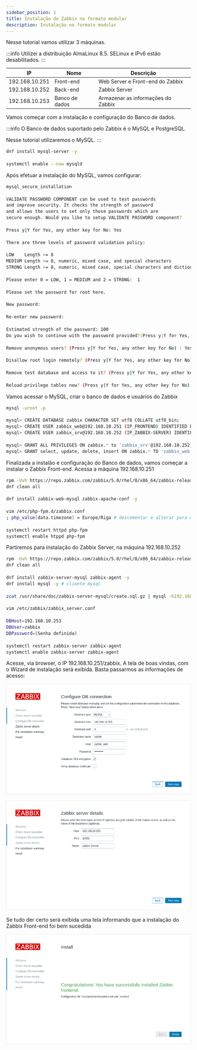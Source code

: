 ```yaml
---
sidebar_position: 1
title: Instalação do Zabbix no formato modular
description: Instalação no formato modular
---
```


Nesse tutorial vamos utilizar 3 máquinas.

:::info
Utilizei a distribuição AlmaLinux 8.5. SELinux e IPv6 estão desabilitados.
:::

| IP             | Nome           | Descrição                          |
| -------------- | -------------- | ---------------------------------- |
| 192.168.10.251 | Front-end      | Web Server e Front-end do Zabbix |
| 192.168.10.252 | Back-end       | Zabbix Server                      |
| 192.168.10.253 | Banco de dados | Armazenar as informações do Zabbix |

Vamos começar com a instalação e configuração do Banco de dados.

:::info
O Banco de dados suportado pelo Zabbix é o MySQL e PostgreSQL.

Nesse tutorial utilizaremos o MySQL.
:::

```bash
dnf install mysql-server -y

systemctl enable --now mysqld
```

Após efetuar a instalação do MySQL, vamos configurar:
```bash
mysql_secure_installation

VALIDATE PASSWORD COMPONENT can be used to test passwords
and improve security. It checks the strength of password
and allows the users to set only those passwords which are
secure enough. Would you like to setup VALIDATE PASSWORD component?

Press y|Y for Yes, any other key for No: Yes

There are three levels of password validation policy:

LOW    Length >= 8
MEDIUM Length >= 8, numeric, mixed case, and special characters
STRONG Length >= 8, numeric, mixed case, special characters and dictionary                  file

Please enter 0 = LOW, 1 = MEDIUM and 2 = STRONG:  1

Please set the password for root here.

New password: 

Re-enter new password: 

Estimated strength of the password: 100 
Do you wish to continue with the password provided?(Press y|Y for Yes, any other key for No) : Yes

Remove anonymous users? (Press y|Y for Yes, any other key for No) : Yes

Disallow root login remotely? (Press y|Y for Yes, any other key for No) : Yes

Remove test database and access to it? (Press y|Y for Yes, any other key for No) : Yes

Reload privilege tables now? (Press y|Y for Yes, any other key for No) : Yes
```

Vamos acessar o MySQL, criar o banco de dados e usuários do Zabbix

```bash
mysql -uroot -p

mysql> CREATE DATABASE zabbix CHARACTER SET utf8 COLLATE utf8_bin;
mysql> CREATE USER zabbix_web@192.168.10.251 (IP_FRONTEND) IDENTIFIED BY 'PASSWORD';
mysql> CREATE USER zabbix_srv@192.168.10.252 (IP_ZABBIX-SERVER) IDENTIFIED BY 'PASSWORD';

mysql> GRANT ALL PRIVILEGES ON zabbix.* to 'zabbix_srv'@192.168.10.252;
mysql> GRANT select, update, delete, insert ON zabbix.* TO 'zabbix_web'@192.168.10.251;
```

Finalizada a instalão e configuração do Banco de dados, vamos começar a instalar o Zabbix Front-end.
Acessa a máquina 192.168.10.251

```bash
rpm -Uvh https://repo.zabbix.com/zabbix/5.0/rhel/8/x86_64/zabbix-release-5.0-1.el8.noarch.rpm
dnf clean all

dnf install zabbix-web-mysql zabbix-apache-conf -y

vim /etc/php-fpm.d/zabbix.conf
; php_value[data.timezone] = Europe/Riga # descomentar e alterar para America/Sao_Paulo

systemctl restart httpd php-fpm
systemctl enable htppd php-fpm
```

Partiremos para instalação do Zabbix Server, na máquina 192.168.10.252

```bash
rpm -Uvh https://repo.zabbix.com/zabbix/5.0/rhel/8/x86_64/zabbix-release-5.0-1.el8.noarch.rpm
dnf clean all

dnf install zabbix-server-mysql zabbix-agent -y
dnf install mysql -y # cliente mysql

zcat /usr/share/doc/zabbix-server-mysql/create.sql.gz | mysql -h192.168.10.253 -uzabbix_srv -p zabbix

vim /etc/zabbix/zabbix_server.conf

DBHost=192.168.10.253 
DBUser=zabbix
DBPassword=(Senha definida)

systemctl restart zabbix-server zabbix-agent
systemctl enable zabbix-server zabbix-agent
```

Acesse, via browser, o IP 192.168.10.251/zabbix. A tela de boas vindas, com o Wizard de instalação será exibida.
Basta passarmos as informações de acesso:

![Zabbix DB Connection](/img/zabbix_db_connection.png)

![Zabbix Server Details](/img/zabbix_server_details.png)

Se tudo der certo será exibida uma tela informando que a instalação do Zabbix Front-end foi bem sucedida

![You have successfully installed Zabbix frontend](/img/finish_install.png)